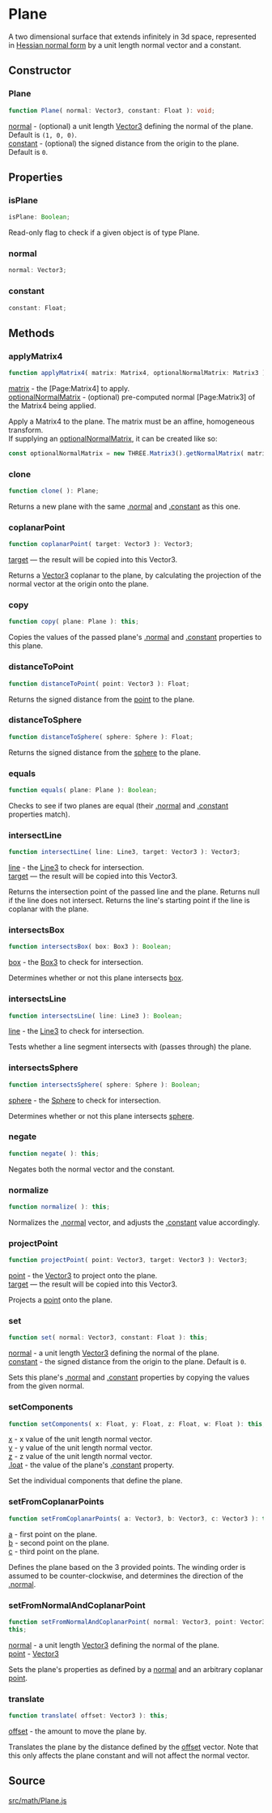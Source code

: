 # Plane

A two dimensional surface that extends infinitely in 3d space, represented in
<a href="http://mathworld.wolfram.com/HessianNormalForm.html">Hessian normal
form</a> by a unit length normal vector and a constant.

## Constructor

### Plane

  
  
```ts  
function Plane( normal: Vector3, constant: Float ): void;  
```  

[normal](en\math\Vector3.html) - (optional) a unit length
[Vector3](en\math\Vector3.html) defining the normal of the plane. Default is
`(1, 0, 0)`.  
[constant](#) - (optional) the signed distance from the origin to the plane.
Default is `0`.

## Properties

### isPlane

  
  
```ts  
isPlane: Boolean;  
```  

Read-only flag to check if a given object is of type Plane.

### normal

  
  
```ts  
normal: Vector3;  
```  

### constant

  
  
```ts  
constant: Float;  
```  

## Methods

### applyMatrix4

  
  
```ts  
function applyMatrix4( matrix: Matrix4, optionalNormalMatrix: Matrix3 ): this;  
```  

[matrix](en\math\Matrix4.html) - the [Page:Matrix4] to apply.  
[optionalNormalMatrix](en\math\Matrix3.html) - (optional) pre-computed normal
[Page:Matrix3] of the Matrix4 being applied.  
  
Apply a Matrix4 to the plane. The matrix must be an affine, homogeneous
transform.  
If supplying an [optionalNormalMatrix](en\math\Matrix3.html), it can be
created like so:  
```ts  
const optionalNormalMatrix = new THREE.Matrix3().getNormalMatrix( matrix );  
```  

### clone

  
  
```ts  
function clone( ): Plane;  
```  

Returns a new plane with the same [.normal](#normal) and
[.constant](#constant) as this one.

### coplanarPoint

  
  
```ts  
function coplanarPoint( target: Vector3 ): Vector3;  
```  

[target](en\math\Vector3.html) — the result will be copied into this Vector3.  
  
Returns a [Vector3](en\math\Vector3.html) coplanar to the plane, by
calculating the projection of the normal vector at the origin onto the plane.

### copy

  
  
```ts  
function copy( plane: Plane ): this;  
```  

Copies the values of the passed plane's [.normal](#normal) and
[.constant](#constant) properties to this plane.

### distanceToPoint

  
  
```ts  
function distanceToPoint( point: Vector3 ): Float;  
```  

Returns the signed distance from the [point](en\math\Vector3.html) to the
plane.

### distanceToSphere

  
  
```ts  
function distanceToSphere( sphere: Sphere ): Float;  
```  

Returns the signed distance from the [sphere](en\math\Sphere.html) to the
plane.

### equals

  
  
```ts  
function equals( plane: Plane ): Boolean;  
```  

Checks to see if two planes are equal (their [.normal](#normal) and
[.constant](#constant) properties match).

### intersectLine

  
  
```ts  
function intersectLine( line: Line3, target: Vector3 ): Vector3;  
```  

[line](en\math\Line3.html) - the [Line3](en\math\Line3.html) to check for
intersection.  
[target](en\math\Vector3.html) — the result will be copied into this Vector3.  
  
Returns the intersection point of the passed line and the plane. Returns null
if the line does not intersect. Returns the line's starting point if the line
is coplanar with the plane.

### intersectsBox

  
  
```ts  
function intersectsBox( box: Box3 ): Boolean;  
```  

[box](en\math\Box3.html) - the [Box3](en\math\Box3.html) to check for
intersection.  
  
Determines whether or not this plane intersects [box](en\math\Box3.html).

### intersectsLine

  
  
```ts  
function intersectsLine( line: Line3 ): Boolean;  
```  

[line](en\math\Line3.html) - the [Line3](en\math\Line3.html) to check for
intersection.  
  
Tests whether a line segment intersects with (passes through) the plane.

### intersectsSphere

  
  
```ts  
function intersectsSphere( sphere: Sphere ): Boolean;  
```  

[sphere](en\math\Sphere.html) - the [Sphere](en\math\Sphere.html) to check for
intersection.  
  
Determines whether or not this plane intersects [sphere](en\math\Sphere.html).

### negate

  
  
```ts  
function negate( ): this;  
```  

Negates both the normal vector and the constant.

### normalize

  
  
```ts  
function normalize( ): this;  
```  

Normalizes the [.normal](#normal) vector, and adjusts the
[.constant](#constant) value accordingly.

### projectPoint

  
  
```ts  
function projectPoint( point: Vector3, target: Vector3 ): Vector3;  
```  

[point](en\math\Vector3.html) - the [Vector3](en\math\Vector3.html) to project
onto the plane.  
[target](en\math\Vector3.html) — the result will be copied into this Vector3.  
  
Projects a [point](en\math\Vector3.html) onto the plane.

### set

  
  
```ts  
function set( normal: Vector3, constant: Float ): this;  
```  

[normal](en\math\Vector3.html) - a unit length [Vector3](en\math\Vector3.html)
defining the normal of the plane.  
[constant](#) - the signed distance from the origin to the plane. Default is
`0`.  
  
Sets this plane's [.normal](#normal) and [.constant](#constant) properties by
copying the values from the given normal.

### setComponents

  
  
```ts  
function setComponents( x: Float, y: Float, z: Float, w: Float ): this;  
```  

[x](#) - x value of the unit length normal vector.  
[y](#) - y value of the unit length normal vector.  
[z](#) - z value of the unit length normal vector.  
[.loat](#loat) - the value of the plane's [.constant](#constant) property.  
  
Set the individual components that define the plane.

### setFromCoplanarPoints

  
  
```ts  
function setFromCoplanarPoints( a: Vector3, b: Vector3, c: Vector3 ): this;  
```  

[a](en\math\Vector3.html) - first point on the plane.  
[b](en\math\Vector3.html) - second point on the plane.  
[c](en\math\Vector3.html) - third point on the plane.  
  
Defines the plane based on the 3 provided points. The winding order is assumed
to be counter-clockwise, and determines the direction of the
[.normal](#normal).

### setFromNormalAndCoplanarPoint

  
  
```ts  
function setFromNormalAndCoplanarPoint( normal: Vector3, point: Vector3 ):
this;  
```  

[normal](en\math\Vector3.html) - a unit length [Vector3](en\math\Vector3.html)
defining the normal of the plane.  
[point](en\math\Vector3.html) - [Vector3](en\math\Vector3.html)  
  
Sets the plane's properties as defined by a [normal](en\math\Vector3.html) and
an arbitrary coplanar [point](en\math\Vector3.html).

### translate

  
  
```ts  
function translate( offset: Vector3 ): this;  
```  

[offset](en\math\Vector3.html) - the amount to move the plane by.  
  
Translates the plane by the distance defined by the
[offset](en\math\Vector3.html) vector. Note that this only affects the plane
constant and will not affect the normal vector.

## Source

<a
href="https://github.com/mrdoob/three.js/blob/master/src/math/Plane.js">src/math/Plane.js</a>

